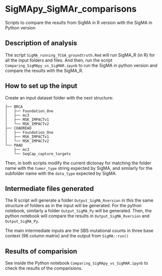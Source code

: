 # SigMApy_SigMAr_comparisons
Scripts to compare the results from SigMA in R version with the SigMA in Python version

## Description of analysis

The script `SigMA_running_TCGA_groundtruth.Rmd` will run SigMA_R (in R) for all the input folders and files. And then, run the script `Comparing_SigMApy_vs_SigMAR.ipynb` to run the SigMA in python version and compare the results with the SigMA_R. 

## How to set up the input

Create an input dataset folder with the next structure:

```
├── BRCA
│   ├── Foundation_One
│   ├── mc3
│   ├── MSK_IMPACTv1
│   └── MSK_IMPACTv2
├── COADREAD
│   ├── Foundation_One
│   ├── MSK_IMPACTv1
│   └── MSK_IMPACTv2
└── PAAD
    ├── mc3
    └── SeqCap_capture_targets

```

Then, in both scripts modify the current dictonay for matching the folder name with the `tumor_type` string expected by SigMA, and similarly for the subfolder name with the `data_type` expected by SigMA.

## Intermediate files generated
The R script will generate a folder `Output_SigMA_Rversion` in this the same structure of folders as in the input will be generated. For the python notebook, similarly a folder `Output_SigMA_Py` will be generated. Then, the python notebook will compare the results in `Output_SigMA_Rversion` and `Output_SigMA_Py`.

The main intermediate inputs are the SBS mutational counts in three base context (96 column matrix) and the output from `SigMA::run()`

## Results of comparision

See inside the Python notebook `Comparing_SigMApy_vs_SigMAR.ipynb` to check the results of the comparisions.


